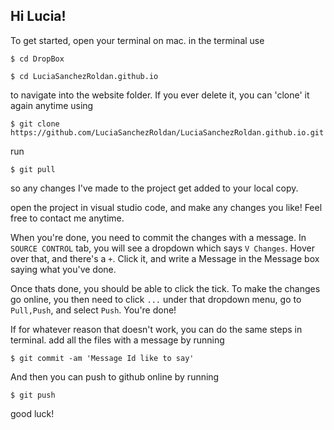 
## Hi Lucia!

To get started, open your terminal on mac.
in the terminal use

    $ cd DropBox
    
    $ cd LuciaSanchezRoldan.github.io
    

to navigate into the website folder. If you ever delete it, you can 'clone' it again anytime using

    $ git clone https://github.com/LuciaSanchezRoldan/LuciaSanchezRoldan.github.io.git
    
run 

    $ git pull
    
so any changes I've made to the project get added to your local copy.

open the project in visual studio code, and make any changes you like! Feel free to contact me anytime.

When you're done, you need to commit the changes with a message. In `SOURCE CONTROL` tab, you will see a dropdown which says `V Changes`. Hover over that, and there's a `+`.
Click it, and write a Message in the Message box saying what you've done.

Once thats done, you should be able to click the tick. To make the changes go online, you then need to click `...`
under that dropdown menu, go to `Pull,Push`, and select `Push`. You're done!

If for whatever reason that doesn't work, you can do the same steps in terminal. add all the files with a message by running 

    $ git commit -am 'Message Id like to say'
    
And then you can push to github online by running

    $ git push
    
good luck!
